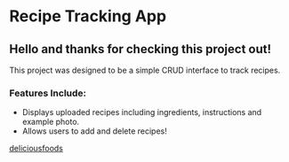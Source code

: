 # Recipe Tracking App
## Hello and thanks for checking this project out!

This project was designed to be a simple CRUD interface to track recipes.

### Features Include: 
+ Displays uploaded recipes including ingredients, instructions and example photo.
+ Allows users to add and delete recipes!

[deliciousfoods](https://user-images.githubusercontent.com/109480452/235232785-341bbce9-8561-48a3-aeaf-04a14eaee6e6.png)
